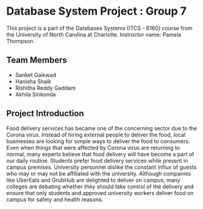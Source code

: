 # Database System Project : Group 7

This project is a part of the Databases Systems (ITCS - 6160) course from the University of North Carolina at Charlotte.
Instructor name: Pamela Thompson

## Team Members
* Sanket Gaikwad
* Hanisha Shaik
* Rishitha Reddy Gaddam
* Akhila Sirikonda

## Project Introduction
Food delivery services has became one of the concerning sector due to the Corona virus. Instead of hiring external people to deliver the food, local businesses are looking for simple ways to deliver the food to consumers. Even when things that were affected by Corona virus are returning to normal, many experts believe that food delivery will have become a part of our daily routine. Students prefer food delivery services while present in campus premises. University personnel dislike the constant influx of guests who may or may not be affiliated with the university. Although companies like UberEats and GrubHub are delighted to deliver on campus, many colleges are debating whether they should take control of the delivery and ensure that only students and approved university workers deliver food on campus for safety and health reasons.
